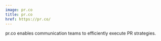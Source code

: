 ```yaml
---
image: pr.co
title: pr.co
href: https://pr.co/
---
```


pr.co enables communication teams to efficiently execute PR strategies.
